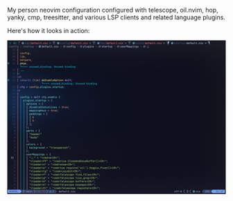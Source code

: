 My person neovim configuration configured with telescope, oil.nvim, hop, yanky, cmp, treesitter, and various LSP clients and related language plugins.

Here's how it looks in action:

![neovim screenshot #1](./.media/screenshot-1.png "nvim in action...")
